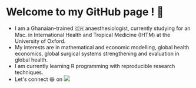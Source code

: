 # Welcome to my GitHub page ! :wave: 
* I am a Ghanaian-trained 🇬🇭 anaesthesiologist, currently studying for an Msc. in International Health and Tropical Medicine (IHTM) at the University of Oxford.
* My interests are in mathematical and economic modelling, global health economics, global surgical systems strengthening and evaluation in global health.
* I am currently learning R programming with reproducible research techniques.
* Let's connect :smiley: on [![](https://img.shields.io/badge/LinkedIn-0077B5?style=for-the-badge&logo=linkedin&logoColor=white)](https://uk.linkedin.com/in/phyllis-tenkorang-83211b114)

